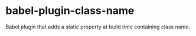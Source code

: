 # babel-plugin-class-name
Babel plugin that adds a static property at build time containing class name.
